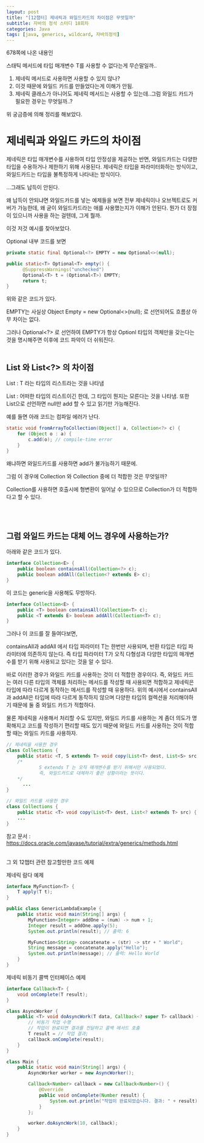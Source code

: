 ```yaml
---
layout: post
title: "[12챕터] 제네릭과 와일드카드의 차이점은 무엇일까"
subtitle: 자바의 정석 스터디 18회차
categories: Java
tags: [java, generics, wildcard, 자바의정석]
---
```


678쪽에 나온 내용인

스태틱 메서드에 타입 매개변수 T를 사용할 수 없다는게 무슨말일까.. 

1. 제네릭 메서드로 사용하면 사용할 수 있지 않나? 
2. 이것 때문에 와일드 카드를 만들었다는게 이해가 안됨.
3. 제네릭 클래스가 아니어도 제네릭 메서드는 사용할 수 있는데..그럼 와일드 카드가 필요한 경우는 무엇일까..?

위 궁금증에 의해 정리를 해보았다.
<br>

# 제네릭과 와일드 카드의 차이점

제네릭은 타입 매개변수를 사용하여 타입 안정성을 제공하는 반면, 와일드카드는 다양한 타입을 수용하거나 제한하기 위해 사용된다. 제네릭은 타입을 파라미터화하는 방식이고, 와일드카드는 타입을 불특정하게 나타내는 방식이다.

…그래도 납득이 안된다.

왜 납득이 안되냐면 와일드카드를 넣는 예제들을 보면 전부 제네릭이나 오브젝트로도 커버가 가능한데, 왜 굳이 와일드카드라는 애를 사용했는지가 이해가 안된다. 뭔가 더 장점이 있으니까 사용을 하는 걸텐데, 그게 뭘까.

이것 저것 예시를 찾아보았다.

Optional 내부 코드를 보면

```java
private static final Optional<?> EMPTY = new Optional<>(null);

public static<T> Optional<T> empty() {
      @SuppressWarnings("unchecked")
      Optional<T> t = (Optional<T>) EMPTY;
      return t;
}
```

위와 같은 코드가 있다. 

EMPTY는 사실상 Object Empty = new Optional<>(null); 로 선언되어도 흐름상 아무 차이는 없다.

그러나 Optional<?> 로 선언하여 EMPTY가 항상 Optionl 타입의 객체만을 갖는다는 것을 명시해주면 이후에 코드 파악이 더 쉬워진다.
<br> <br>

## List<T> 와 List<?> 의 차이점

List<T> : T 라는 타입의 리스트라는 것을 나타냄

List<?> : 어떠한 타입의 리스트이긴 한데, 그 타입이 뭔지는 모른다는 것을 나타냄. 또한 List<?>으로 선언하면 null만 add 할 수 있고 읽기만 가능해진다. 

예를 들면 아래 코드는 컴파일 에러가 난다. 

```java
static void fromArrayToCollection(Object[] a, Collection<?> c) {
    for (Object o : a) {
        c.add(o); // compile-time error
    }
}
```

왜냐하면 와일드카드를 사용하면 add가 불가능하기 때문에.

그럼 이 경우에 Collection<Object> 와 Collection<T> 중에 더 적합한 것은 무엇일까?

Collection<Object>를 사용하면 호출시에 형변환이 일어날 수 있으므로 Collection<T>가 더 적합하다고 할 수 있다.

<br> <br>
## 그럼 와일드 카드는 대체 어느 경우에 사용하는가?

아래와 같은 코드가 있다.

```java
interface Collection<E> {
    public boolean containsAll(Collection<?> c);
    public boolean addAll(Collection<? extends E> c);
}
```

이 코드는 generic을 사용해도 무방하다.

```java
interface Collection<E> {
    public <T> boolean containsAll(Collection<T> c);
    public <T extends E> boolean addAll(Collection<T> c);
}
```

그러나 이 코드를 잘 들여다보면,

containsAll과 addAll 에서 타입 파라미터 T는 한번만 사용되며, 반환 타입은 타입 파라미터에 의존하지 않는다. 즉 타입 파라미터 T가 오직 다형성과 다양한 타입의 매개변수를 받기 위해 사용되고 있다는 것을 알 수 있다. 

바로 이러한 경우가 와일드 카드를 사용하는 것이 더 적합한 경우이다. 즉, 와일드 카드는 여러 다른 타입의 객체를 처리하는 메서드를 작성할 때 사용되면 적합하고 제네릭은 타입에 따라 다르게 동작하는 메서드를 작성할 때 유용하다. 위의 예시에서 containsAll과 addAll은 타입에 따라 다르게 동작하지 않으며 다양한 타입의 컬렉션을 처리해야하기 때문에 둘 중 와일드 카드가 적합하다.

물론 제네릭을 사용해서 처리할 수도 있지만, 와일드 카드를 사용하는 게 좀더 의도가 명확해지고 코드를 작성하기 편리할 때도 있기 때문에 와일드 카드를 사용하는 것이 적합할 때는 와일드 카드를 사용하자. 

```java
// 제네릭을 사용한 경우
class Collections {
    public static <T, S extends T> void copy(List<T> dest, List<S> src) {
    /* 
			S extends T 는 오직 매개변수를 받기 위해서만 사용되었다. 
			즉, 와일드카드로 대체하기 좋은 상황이라는 뜻이다.
    */
	  ...
}
```

```java
// 와일드 카드를 사용한 경우
class Collections {
    public static <T> void copy(List<T> dest, List<? extends T> src) {
    ...
}
```

참고 문서 : https://docs.oracle.com/javase/tutorial/extra/generics/methods.html


<br>
그 외 12챕터 관련 참고할만한 코드 예제

제네릭 람다 예제

```java
interface MyFunction<T> {
    T apply(T t);
}

public class GenericLambdaExample {
    public static void main(String[] args) {
        MyFunction<Integer> addOne = (num) -> num + 1;
        Integer result = addOne.apply(5);
        System.out.println(result); // 출력: 6

        MyFunction<String> concatenate = (str) -> str + " World";
        String message = concatenate.apply("Hello");
        System.out.println(message); // 출력: Hello World
    }
}
```

제네릭 비동기 콜백 인터페이스 예제
```java
interface Callback<T> {
    void onComplete(T result);
}

class AsyncWorker {
    public <T> void doAsyncWork(T data, Callback<? super T> callback) {
        // 비동기 작업 수행
        // 작업이 완료되면 결과를 전달하고 콜백 메서드 호출
        T result = // 작업 결과;
        callback.onComplete(result);
    }
}

class Main {
    public static void main(String[] args) {
        AsyncWorker worker = new AsyncWorker();

        Callback<Number> callback = new Callback<Number>() {
            @Override
            public void onComplete(Number result) {
                System.out.println("작업이 완료되었습니다. 결과: " + result);
            }
        };

        worker.doAsyncWork(10, callback);
    }
}
```